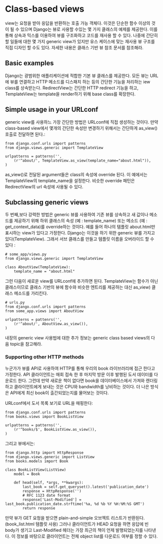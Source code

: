 # Class-based views
view는 요청을 받아 응답을 반환하는 호출 가능 객체다. 이것은 단순한 함수 이상의 것이 될 수 있으며 Django는 뷰로 사용할 수있는 몇 가지 클래스의 예제를 제공한다. 이를 통해 상속과 믹스를 이용하여 뷰를 구조화하고 코드를 재사용 할 수 있다. 나중에 간단히 할 일들에 대한 몇 가지 generic view가 있지만 유스 케이스에 맞는 재사용 뷰 구조를 직접 디자인 할 수도 있다. 자세한 내용은 클래스 기반 뷰 참조 문서를 참조해라.


## Basic examples
Django는 광범위한 애플리케이션에 적합한 기본 뷰 클래스를 제공한다. 모든 뷰는 URL에 뷰를 연결하고 HTTP 메소드를 디스패치 하는 등의 간단한 기능을 처리하는 iew class를 상속받는다. RedirectView는 간단한 HTTP redirect 기능을 하고, TemplateView는 template을 render하기 위해 base class를 확장한다.

## Simple usage in your URLconf
generic view를 사용하느 가장 간단한 방법은 URLconf에 직접 생성하는 것이다. 만약 class-based view에서 몇개의 간단한 속성만 변경하기 위해서는 간단하게 as_view() 호출로 전달하면 된다.:

```
from django.conf.urls import patterns
from django.views.generic import TemplateView

urlpatterns = patterns('', 
    (r'^about/', TemplateView.as_view(template_name="about.html")),
)
```
as_view()로 전달된 argument들은 class의 속성에 override 된다. 이 예에서는 TemplateView의 template_name을 설정한다. 비슷한 override 패턴은 RedirectView의 url 속성에 사용될 수 있다.


## Subclassing generic views
두 번째,보다 강력한 방법은 generic 뷰를 사용하여 기존 뷰를 상속하고 새 값이나 메소드를 제공하기 위해 하위 클래스의 속성 (예 : template_name) 또는 메소드 (예 : get_context_data)를 override하는 것이다. 
예를 들어 하나의 템플릿 about.html만 표시하는 view가 있다고 가정한다. Django는 이것을 하기 위한 generic 뷰를 가지고 있다(TemplateView). 그래서 서브 클래스를 만들고 템플릿 이름을 오버라이드 할 수 있다 :

```
# some_app/views.py
from django.views.generic import TemplateView

class AboutView(TemplateView):
    template_name = "about.html"
```
그런 다음이 새로운 view를 URLconf에 추가하면 된다. TemplateView는 함수가 아닌 클래스이므로 클래스 기반의 뷰에 함수와 비슷한 엔트리를 제공하는 대신 as_view) 클래스 메소드를 가리킨다.

```
# urls.py
from django.conf.urls import patterns
from some_app.views import AboutView

urlpatterns = pattenrs('', 
    (r'^about/', AboutView.as_view()),
)
```
내장의 generic view 사용법에 대한 추가 정보는  generic class based views의 다음 topic을 참고해라.


### Supporting other HTTP methods
누군가가 뷰를 API로 사용하여 HTTP를 통해 우리의 book 라이브러리에 접근 한다고 가정한다. API 클라이언트는 매회 접속 한 후 마지막 방문 이후 발행된 도서 데이터를 다운로드 한다. 그런데 만약 새로운 책이 없다면 book을 데이터베이스에서 가져와 렌더링하고 클라이언트에게 보내는 것은 CPU와 bandwidth를 낭비하는 것이다. 더 나은 방식은 API에게 최신 book이 출간되었는지를 물어보는 것이다.

URLconf에서 도서 목록 보기로 URL을 매핑한다:
```
from django.conf.urls import patterns
from books.views import BookListView

urlpatterns = patterns('',
    (r'^books/$', BookListView.as_view()),
)
```

그리고 뷰에서는:
```
from django.http import HttpResponse
from django.views.generic import ListView
from books.models import Book

class BookListView(ListView)
    model = Book

    def head(self, *args, **kwargs):
        last_book = self.get_queryset().latest('publication_date')
        response = HttpResponse('')
        # RFC 1123 date format
        response['Last-Modified'] = last_book.publication_date.strftime('%a, %d %b %Y %H:%M:%S GMT')
        return response

```

만약 뷰가 GET 요청을 받으면 plain-and-simple 오브젝트 리스트가 반환된다.(book_list.html 템플릿 사용) 그러나 클라이언트가 HEAD 요청을 하면 응답에 빈 body가 생기고 Last-Modified 헤더는 가장 최근의 책이 언제 발행되었는지를 나타낸다. 이 정보를 바탕으로 클라이언트는 전체 object list를 다운로드 여부를 정할 수 있다.
